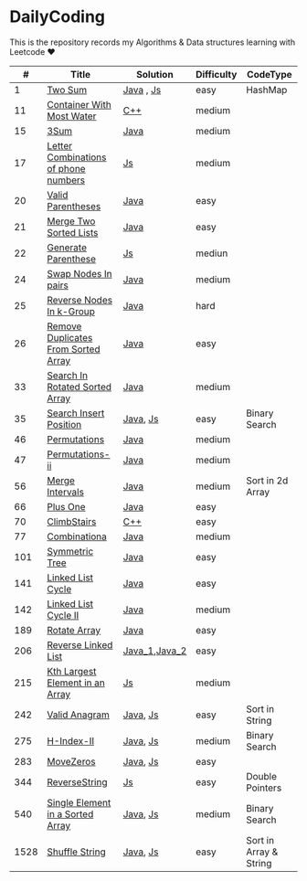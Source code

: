<!--
 * @Author: AlanGolphi
 * @Date: 2020-07-11 22:25:43
 * @LastEditTime: 2021-03-28 00:50:39
-->

# DailyCoding

This is the repository records my Algorithms &amp; Data structures learning with Leetcode &hearts;

| #   | Title                                                                                                     | Solution                                                                                                          | Difficulty | CodeType |
| --- | --------------------------------------------------------------------------------------------------------- | ----------------------------------------------------------------------------------------------------------------- | ---------- | ---- |
| 1   | [Two Sum](https://leetcode.com/problems/two-sum/)                                                         | [Java](./sourceFile/Java/1_TwoSum.java) , [Js](./sourceFile/Js/1_twoSum.js)                                                                          | easy       |HashMap|
| 11  | [Container With Most Water](https://leetcode.com/problems/container-with-most-water/)                     | [C++](./sourceFile/Cpp/11_ContainerWithMostWater.cpp)                                                             | medium     |
| 15  | [3Sum](https://leetcode.com/problems/3sum/)                                                               | [Java](./sourceFile/Java/15_ThreeSum.java)                                                                        | medium     |
|17| [Letter Combinations of phone numbers](https://leetcode.com/problems/letter-combinations-of-a-phone-number/)|[Js](./sourceFile/Js/17_LetterCombinations.js)|medium|
| 20  | [Valid Parentheses](https://leetcode-cn.com/problems/valid-parentheses/)                                  | [Java](./sourceFile/Java/20_ValidParentheses.java)                                                                | easy       |
| 21  | [Merge Two Sorted Lists](https://leetcode.com/problems/merge-two-sorted-lists/)                           | [Java](./sourceFile/Java/21_MergeTwoLists.java)                                                                   | easy       |
|22|[Generate Parenthese](https://leetcode.com/problems/generate-parentheses/)|[Js](./sourceFile/Js/22_GenerParentsis.js)|mediun|
| 24  | [Swap Nodes In pairs](https://leetcode.com/problems/swap-nodes-in-pairs/)                                 | [Java](./sourceFile/Java/24_SwapNodesInPairs.java)                                                                | medium     |
| 25  | [Reverse Nodes In k-Group](https://leetcode.com/problems/reverse-nodes-in-k-group/)                       | [Java](./sourceFile/Java/25_ReverseNodesInK-Group.java)                                                           | hard       |
| 26  | [Remove Duplicates From Sorted Array](https://leetcode.com/problems/remove-duplicates-from-sorted-array/) | [Java](./sourceFile/Java/26_RemoveDuplicates.java)                                                                | easy       |
| 33  | [Search In Rotated Sorted Array](https://leetcode.com/problems/search-in-rotated-sorted-array/)           | [Java](./sourceFile/Java/33_SearchRotatedSorted.java)                                                             | medium     |
|35|[Search Insert Position](https://leetcode.com/problems/search-insert-position/)|[Java](./sourceFile/Java/35_SearchInsertPosition.java), [Js](./sourceFile/Js/35_SearchInsertPosition.js) |easy|Binary Search|
| 46  | [Permutations](https://leetcode.com/problems/permutations/)                                               | [Java](./sourceFile/Java/46_Permutations.java)                                                                    | medium     |
| 47  | [Permutations-ii](https://leetcode.com/problems/permutations-ii/)                                         | [Java](./sourceFile/Java/47_PermuteUnique.java)                                                                   | medium     |
|56|[Merge Intervals](https://leetcode.com/problems/merge-intervals/)|[Java](./sourceFile/Java/56_MergeIntervals.java)|medium|Sort in 2d Array|
| 66  | [Plus One](https://leetcode.com/problems/plus-one/)                                                       | [Java](./sourceFile/Java/66_PlusOne.java)                                                                         | easy       |
| 70  | [ClimbStairs](https://leetcode.com/problems/climbing-stairs/)                                             | [C++](./sourceFile/Cpp/70_ClimbStairs.cpp)                                                                        | easy       |
| 77  | [Combinationa](https://leetcode.com/problems/combinations/)                                               | [Java](./sourceFile/Java/77_Combinations.java)                                                                    | medium     |
| 101 | [Symmetric Tree](https://leetcode.com/problems/symmetric-tree/)                                           | [Java](./sourceFile/Java/101_Symmetric_Tree.java)                                                                 | easy       |
| 141 | [Linked List Cycle](https://leetcode.com/problems/linked-list-cycle/)                                     | [Java](./sourceFile/Java/141_LinkedListCycle.java)                                                                | easy       |
| 142 | [Linked List Cycle II](https://leetcode-cn.com/problems/linked-list-cycle-ii/)                            | [Java](./sourceFile/Java/142_LinkedListCycleII.java)                                                              | medium     |
| 189 | [Rotate Array](https://leetcode.com/problems/rotate-array/)                                               | [Java](./sourceFile/Java/189_RotateArray.java)                                                                    | easy       |
| 206 | [Reverse Linked List](https://leetcode.com/problems/reverse-linked-list/)                                 | [Java_1](./sourceFile/Java/206_ReverseLinkedList_1.java),[Java_2](./sourceFile/Java/206_ReverseLinkedList_2.java) | easy       |
|215| [Kth Largest Element in an Array](https://leetcode.com/problems/kth-largest-element-in-an-array/)|[Js](./sourceFile/Js/215_findKthLargest.js)|medium|
|242|[Valid Anagram](https://leetcode.com/problems/valid-anagram/)|[Java](./sourceFile/Java/242_ValidAnagram.java), [Js](./sourceFile/Js/242_ValidAnagram.js)|easy|Sort in String|
|275|[H-Index-II](https://leetcode.com/problems/h-index-ii/)|[Java](./sourceFile/Java/275_H-index-II.java), [Js](./sourceFile/Js/275_H-index-II.js)|medium|Binary Search|
| 283 | [MoveZeros](https://leetcode.com/problems/move-zeroes/)                                                   | [Java](./sourceFile/Java/283_MoveZeros.java), [Js](./sourceFile/Js/283_MoveZeros.js)                                                                      | easy       |
|344|[ReverseString](https://leetcode.com/problems/reverse-string/)|[Js](./sourceFile/Js/344_ReverseString.js)|easy|Double Pointers|
|540|[Single Element in a Sorted Array](https://leetcode.com/problems/single-element-in-a-sorted-array/)|[Java](./sourceFile/Java/540_singleNonDuplicate.java), [Js](./sourceFile/Js/540_singleNonDuplicate.js)|medium|Binary Search|
|1528|[Shuffle String](https://leetcode.com/problems/shuffle-string/)|[Java](./sourceFile/Java/1528_ShuffleString.java), [Js](./sourceFile/Js/1528_ShuffleString.js)|easy|Sort in Array & String|
